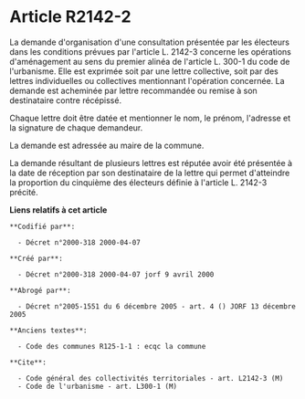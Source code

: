 # Article R2142-2

La demande d'organisation d'une consultation présentée par les électeurs dans les conditions prévues par l'article L. 2142-3
concerne les opérations d'aménagement au sens du premier alinéa de l'article L. 300-1 du code de l'urbanisme. Elle est
exprimée soit par une lettre collective, soit par des lettres individuelles ou collectives mentionnant l'opération concernée.
La demande est acheminée par lettre recommandée ou remise à son destinataire contre récépissé.

Chaque lettre doit être datée et mentionner le nom, le prénom, l'adresse et la signature de chaque demandeur.

La demande est adressée au maire de la commune.

La demande résultant de plusieurs lettres est réputée avoir été présentée à la date de réception par son destinataire de la
lettre qui permet d'atteindre la proportion du cinquième des électeurs définie à l'article L. 2142-3 précité.

**Liens relatifs à cet article**

	**Codifié par**:

	  - Décret n°2000-318 2000-04-07

	**Créé par**:

	  - Décret n°2000-318 2000-04-07 jorf 9 avril 2000

	**Abrogé par**:

	  - Décret n°2005-1551 du 6 décembre 2005 - art. 4 () JORF 13 décembre 2005

	**Anciens textes**:

	  - Code des communes R125-1-1 : ecqc la commune

	**Cite**:

	  - Code général des collectivités territoriales - art. L2142-3 (M)
	  - Code de l'urbanisme - art. L300-1 (M)
